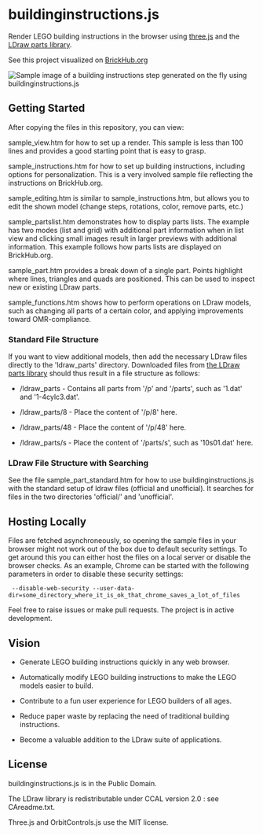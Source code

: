 # buildinginstructions.js

Render LEGO building instructions in the browser using [three.js](https://github.com/mrdoob/three.js) and the [LDraw parts library](http://www.ldraw.org).

See this project visualized on [BrickHub.org](https://brickhub.org)

![Sample image of a building instructions step generated on the fly using buildinginstructions.js](https://brickhub.org/i/data/431/431.png)

## Getting Started

After copying the files in this repository, you can view:

sample_view.htm for how to set up a render. This sample is less than 100 lines and provides a good starting point that is easy to grasp.

sample_instructions.htm for how to set up building instructions, including options for personalization. This is a very involved sample file reflecting the instructions on BrickHub.org.

sample_editing.htm is similar to sample_instructions.htm, but allows you to edit the shown model (change steps, rotations, color, remove parts, etc.)

sample_partslist.htm demonstrates how to display parts lists. The example has two modes (list and grid) with additional part information when in list view and clicking small images result in larger previews with additional information. This example follows how parts lists are displayed on BrickHub.org.

sample_part.htm provides a break down of a single part. Points highlight where lines, triangles and quads are positioned. This can be used to inspect new or existing LDraw parts.

sample_functions.htm shows how to perform operations on LDraw models, such as changing all parts of a certain color, and applying improvements toward OMR-compliance.

### Standard File Structure

If you want to view additional models, then add the necessary LDraw files directly to the 'ldraw_parts' directory. Downloaded files from [the LDraw parts library](http://www.ldraw.org/parts/latest-parts.html) should thus result in a file structure as follows:


* /ldraw_parts - Contains all parts from '/p' and '/parts', such as '1.dat' and '1-4cylc3.dat'.

* /ldraw_parts/8 - Place the content of '/p/8' here.

* /ldraw_parts/48 - Place the content of '/p/48' here.

* /ldraw_parts/s - Place the content of '/parts/s', such as '10s01.dat' here.

### LDraw File Structure with Searching

See the file sample_part_standard.htm for how to use buildinginstructions.js with the standard setup of ldraw files (official and unofficial). It searches for files in the two directories 'official/' and 'unofficial'.

## Hosting Locally

Files are fetched asynchroneously, so opening the sample files in your browser might not work out of the box due to default security settings. To get around this you can either host the files on a local server or disable the browser checks. As an example, Chrome can be started with the following parameters in order to disable these security settings:

```
 --disable-web-security --user-data-dir=some_directory_where_it_is_ok_that_chrome_saves_a_lot_of_files
```

Feel free to raise issues or make pull requests. The project is in active development.

## Vision

- Generate LEGO building instructions quickly in any web browser.

- Automatically modify LEGO building instructions to make the LEGO models easier to build.

- Contribute to a fun user experience for LEGO builders of all ages.

- Reduce paper waste by replacing the need of traditional building instructions.

- Become a valuable addition to the LDraw suite of applications.

## License

buildinginstructions.js is in the Public Domain. 

The LDraw library is redistributable under CCAL version 2.0 : see CAreadme.txt.

Three.js and OrbitControls.js use the MIT license.